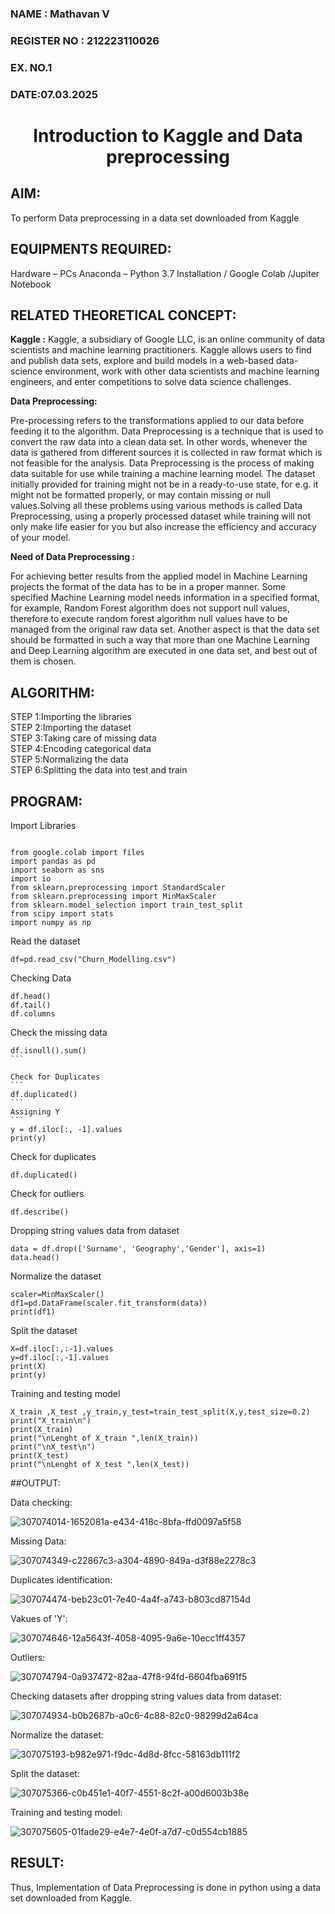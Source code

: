<H3>NAME : Mathavan V</H3> 
<H3>REGISTER NO : 212223110026</H3>
<H3>EX. NO.1</H3>
<H3>DATE:07.03.2025</H3>
<H1 ALIGN =CENTER> Introduction to Kaggle and Data preprocessing</H1>

## AIM:

To perform Data preprocessing in a data set downloaded from Kaggle

## EQUIPMENTS REQUIRED:
Hardware – PCs
Anaconda – Python 3.7 Installation / Google Colab /Jupiter Notebook

## RELATED THEORETICAL CONCEPT:

**Kaggle :**
Kaggle, a subsidiary of Google LLC, is an online community of data scientists and machine learning practitioners. Kaggle allows users to find and publish data sets, explore and build models in a web-based data-science environment, work with other data scientists and machine learning engineers, and enter competitions to solve data science challenges.

**Data Preprocessing:**

Pre-processing refers to the transformations applied to our data before feeding it to the algorithm. Data Preprocessing is a technique that is used to convert the raw data into a clean data set. In other words, whenever the data is gathered from different sources it is collected in raw format which is not feasible for the analysis.
Data Preprocessing is the process of making data suitable for use while training a machine learning model. The dataset initially provided for training might not be in a ready-to-use state, for e.g. it might not be formatted properly, or may contain missing or null values.Solving all these problems using various methods is called Data Preprocessing, using a properly processed dataset while training will not only make life easier for you but also increase the efficiency and accuracy of your model.

**Need of Data Preprocessing :**

For achieving better results from the applied model in Machine Learning projects the format of the data has to be in a proper manner. Some specified Machine Learning model needs information in a specified format, for example, Random Forest algorithm does not support null values, therefore to execute random forest algorithm null values have to be managed from the original raw data set.
Another aspect is that the data set should be formatted in such a way that more than one Machine Learning and Deep Learning algorithm are executed in one data set, and best out of them is chosen.


## ALGORITHM:
STEP 1:Importing the libraries<BR>
STEP 2:Importing the dataset<BR>
STEP 3:Taking care of missing data<BR>
STEP 4:Encoding categorical data<BR>
STEP 5:Normalizing the data<BR>
STEP 6:Splitting the data into test and train<BR>

## PROGRAM:

Import Libraries
```

from google.colab import files
import pandas as pd
import seaborn as sns
import io
from sklearn.preprocessing import StandardScaler
from sklearn.preprocessing import MinMaxScaler
from sklearn.model_selection import train_test_split
from scipy import stats
import numpy as np
```

Read the dataset

```
df=pd.read_csv("Churn_Modelling.csv")
```
Checking Data
```
df.head()
df.tail()
df.columns
```

Check the missing data
````
df.isnull().sum()
```

Check for Duplicates
```
df.duplicated()
```
Assigning Y
```
y = df.iloc[:, -1].values
print(y)
````
Check for duplicates
```
df.duplicated()
```
Check for outliers
```
df.describe()
```
Dropping string values data from dataset
```
data = df.drop(['Surname', 'Geography','Gender'], axis=1)
data.head()
```
Normalize the dataset
```
scaler=MinMaxScaler()
df1=pd.DataFrame(scaler.fit_transform(data))
print(df1)
```
Split the dataset
```
X=df.iloc[:,:-1].values
y=df.iloc[:,-1].values
print(X)
print(y)
```
Training and testing model
```
X_train ,X_test ,y_train,y_test=train_test_split(X,y,test_size=0.2)
print("X_train\n")
print(X_train)
print("\nLenght of X_train ",len(X_train))
print("\nX_test\n")
print(X_test)
print("\nLenght of X_test ",len(X_test))
```

##OUTPUT:

Data checking:

![307074014-1652081a-e434-418c-8bfa-ffd0097a5f58](https://github.com/user-attachments/assets/8ba75174-8100-4bdb-89be-7d3e00780de9)


Missing Data:

![307074349-c22867c3-a304-4890-849a-d3f88e2278c3](https://github.com/user-attachments/assets/088a6881-2f44-4cc7-971f-0692b332cdbd)

Duplicates identification:


![307074474-beb23c01-7e40-4a4f-a743-b803cd87154d](https://github.com/user-attachments/assets/31fc2ec1-36e6-42f5-b853-71bc36e5e7b3)

Vakues of 'Y':

![307074646-12a5643f-4058-4095-9a6e-10ecc1ff4357](https://github.com/user-attachments/assets/6290b84b-f75a-4285-93ec-3fc87639dc03)

Outliers:

![307074794-0a937472-82aa-47f8-94fd-6604fba691f5](https://github.com/user-attachments/assets/82446eac-38f8-4805-935c-e0303a184e73)

Checking datasets after dropping string values data from dataset:

![307074934-b0b2687b-a0c6-4c88-82c0-98299d2a64ca](https://github.com/user-attachments/assets/2eb93b8e-89bf-4ff1-bf6e-ff7f37aeed50)

Normalize the dataset:

![307075193-b982e971-f9dc-4d8d-8fcc-58163db111f2](https://github.com/user-attachments/assets/816b82c0-b589-4a55-b9ac-3a223a3539b8)

Split the dataset:

![307075366-c0b451e1-40f7-4551-8c2f-a00d6003b38e](https://github.com/user-attachments/assets/f1d746e9-d167-426d-be08-b8c9138b2ea7)

Training and testing model:

![307075605-01fade29-e4e7-4e0f-a7d7-c0d554cb1885](https://github.com/user-attachments/assets/f533a2d5-f4a2-4bf5-8504-a6f70b2966d4)


## RESULT:
Thus, Implementation of Data Preprocessing is done in python  using a data set downloaded from Kaggle.
